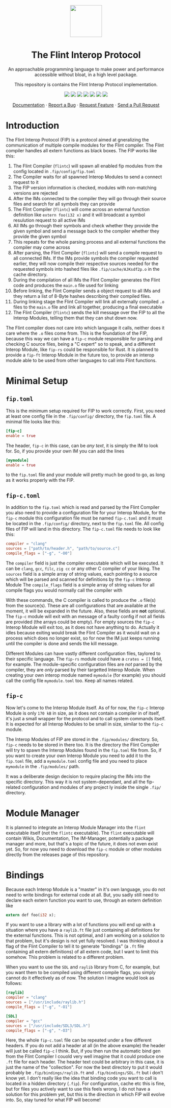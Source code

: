 <div align="center">
<p>
    <img width="100" src="https://raw.githubusercontent.com/flint-lang/logo/main/logo.svg">
    <h1>The Flint Interop Protocol</h1>
</p>

<p>
An approachable programming language to make power and performance accessible without bloat, in a high level package.

This repository is contains the Flint Interop Protocol implementation.

</p>

<p>
    <a href="#"><img src="https://img.shields.io/badge/c-%2300599C.svg?style=flat&logo=c%2B%2B&logoColor=white"></img></a>
    <a href="http://opensource.org/licenses/MIT"><img src="https://img.shields.io/github/license/flint-lang/fip?color=black"></img></a>
    <a href="#"><img src="https://img.shields.io/github/stars/flint-lang/fip"></img></a>
    <a href="#"><img src="https://img.shields.io/github/forks/flint-lang/fip"></img></a>
    <a href="#"><img src="https://img.shields.io/github/repo-size/flint-lang/fip"></img></a>
    <a href="https://github.com/flint-lang/flintc/graphs/contributors"><img src="https://img.shields.io/github/contributors/flint-lang/fip?color=blue"></img></a>
    <a href="https://github.com/flint-lang/fip/issues"><img src="https://img.shields.io/github/issues/flint-lang/fip"></img></a>
</p>

<p align="center">
  <a href="https://flint-lang.github.io/">Documentation</a> ·
  <a href="https://github.com/flint-lang/fip/issues">Report a Bug</a> ·
  <a href="https://github.com/flint-lang/fip/issues">Request Feature</a> ·
  <a href="https://github.com/flint-lang/fip/pulls">Send a Pull Request</a>
</p>

</div>

# Introduction

The Flint Interop Protocol (FIP) is a protocol aimed at gneralizing the communication of multiple compile modules for the Flint compiler. The Flint compiler handles all extern functions as black boxes. The FIP works like this:

1. The Flint Compiler (`flintc`) will spawn all enabled fip modules from the config located in `.fip/config/fip.toml`
2. The Compiler waits for all spawned Interop Modules to send a connect request to it
3. The FIP version information is checked, modules with non-matching versions are rejected
4. After the IMs connected to the compiler they will go through their source files and search for all symbols they can provide
5. The Flint Compiler (`flintc`) will come across an external function definition like `extern foo(i32 x)` and it will broadcast a symbol resulution request to all active IMs
6. All IMs go through their symbols and check whether they provide the given symbol and send a message back to the compiler whether they provide the given symbol
7. This repeats for the whole parsing process and all external functions the compiler may come across
8. After parsing, the Flint Compiler (`flintc`) will send a compile request to all connected IMs. If the IMs provide symbols the compiler requested earlier, they will now compile their respective sources needed for the requested symbols into hashed files like `.fip/cache/AJKsdf2p.o` in the cache directory.
9. During the compilation of all IMs the Flint Compiler generates the Flint code and produces the `main.o` file used for linking
10. Before linking, the Flint Compiler sends a object request to all IMs and they return a list of 8-Byte hashes describing their compiled files.
11. During linking stage the Flint Compiler will link all externally compiled `.o` files to the `main.o` file and link all together, producing a final executable
12. The Flint Compiler (`flintc`) sends the kill message over the FIP to all the Interop Modules, telling them that they can shut down now.

The Flint compiler does not care into which language it calls, neither does it care where the `.o` files come from. This is the foundation of the FIP, because this way we can have a `fip-c` module responsible for parsing and checking C source files, being a "C expert" so to speak, and a different Interop Module, like `fip-rs` could be responsible for Rust. It is planned to provide a `fip-ft` Interop Module in the future too, to provide an interop module able to be used from other languages to call into Flint functions.

# Minimal Setup

## `fip.toml`

This is the minimum setup required for FIP to work correctly. First, you need at least one config file in the `.fip/config/` directory, the `fip.toml` file. A minimal file looks like this:

```toml
[fip-c]
enable = true
```

The header, `fip-c` in this case, can be *any text*, it is simply the IM to look for. So, if you provide your own IM you can add the lines
```toml
[mymodule]
enable = true
```
to the `fip.toml` file and your module will pretty much be good to go, as long as it works properly with the FIP.

## `fip-c.toml`

In addition to the `fip.toml` which is read and parsed by the Flint Compiler you also need to provide a configuration file for your Interop Module, for the `fip-c` module this configuration file must be named `fip-c.toml` and it must be located in the `.fip/config/` directory, next to the `fip.toml` file. All config files of FIP will land in this directory. The `fip-c.toml` file needs to look like this:

```toml
compiler = "clang"
sources = ["path/to/header.h", "path/to/source.c"]
compile_flags = ["-g", "-O0"]
```
The `compiler` field is just the compiler executable which will be executed. It can be `clang`, `gcc`, `filc`, `zig cc` or any other C compiler of your liking.
The `sources` field is a simple array of string values, each pointing to a source which will be parsed and scanned for definitions by the `fip-c` Interop Module
The `compile_flags` field is a simple array of string values for all compile flags you would normally call the compiler with

With these commands, the C compiler is called to produce the `.o` file(s) from the source(s). These are all configurations that are available at the moment, it will be expanded in the future. Also, these fields are **not** optional. The `fip-c` module will exit with an message of a faulty config if not all fields are provided (the arrays could be empty). For empty sources the `fip-c` Interop Module will exit too, as it does not have anything to do. Actually it idles because exiting would break the Flint Compiler as it would wait on a process which does no longer exist, so for now the IM just keeps running until the compiler is done and sends the kill message.

Different Modules can have vastly different configuration files, taylored to their specific language. The `fip-rs` module could have a `crates = []` field, for example. The module-specific configuration files are *not* parsed by the compiler, they are *only* parsed by their targetted Interop Module. When creating your own interop module named `mymodule` (for example) you should call the config file `mymodule.toml` too. Keep all names related.

## `fip-c`

Now let's come to the Interop Module itself. As of for now, the `fip-c` Interop Module is only `170 kB` in size, as it does not contain a compiler in of itself, it's just a small wrapper for the protocol and to call system commands itself. It is expected for all Interop Modules to be small in size, similar to the `fip-c` module.

The Interop Modules of FIP are stored in the `.fip/modules/` directory. So, `fip-c` needs to be stored in there too. It is the directory the Flint Compiler will try to spawn the Interop Modules found in the `fip.toml` file from. So, if you want to create your own Interop Module you need to add it to the `fip.toml` file, add a `mymodule.toml` config file and you need to place `mymodule` in the `.fip/modules/` path.

It was a deliberate design decision to require placing the IMs into the specific directory. This way it is not system-dependant, and all the fip-related configuration and modules of any project ly inside the single `.fip/` directory. 

# Module Manager

It is planned to integrate an Interop Module Manager into the `flint` executable itself (not the `flintc` executable). The `flint` executable will contain Wikis, Documentation, The IM-Manager, potentially a package manager and more, but that's a topic of the future, it does not even exist yet. So, for now you need to download the `fip-c` module or other modules directly from the releases page of this repository.

# Bindings

Because each Interop Module is a "master" in it's own language, you do not need to write bindings for external code at all. But, you sadly still need to declare each extern function you want to use, through an extern definition like
```rs
extern def foo(i32 x);
```
If you want to use a library with a lot of functions you will end up with a situation where you have a `raylib.ft` file just containing all definitions for the external functions. This is not optimal, and I am working on a solution to that problem, but it's design is not yet fully resolved. I was thinking about a flag of the Flint Compiler to tell it to generate "bindings" (a `.ft` file containing all extern definitions) of all extern code, but I want to limit this somehow. This problem is related to a different problem.

When you want to use the `SDL` and `raylib` library from C, for example, but you want them to be compiled using different compile flags, you simply cannot do it effectively as of now. The solution I imagine would look as follows:
```toml
[raylib]
compiler = "clang"
sources = ["/usr/include/raylib.h"]
compile_flags = ["-g", "-O1"]

[SDL]
compiler = "gcc"
sources = ["/usr/include/SDL3/SDL.h"]
compile_flags = ["-g", "-O3"]
```

Here, the whole `fip-c.toml` file can be repeated under a few different headers. If you do not add a header at all (in the above example) the header will just be called `fip-c` I think. But, if you then run the automatic bind gen from the Flint Compiler I couold very well imagine that it could produce one `.ft` file for each header. The header text could be arbitrary in this case, it is just the name of the "collection". For now the best directory to put it would probably be `.fip/bindings/raylib.ft` and `.fip/bindings/SDL.ft` but i don't know yet. I don't really like the idea that binding code you want to call is located in a hidden directory (`.fip`). For configuration, cache etc this is fine, but for files you actively want to use this feels wrong. I do not have a solution for this problem yet, but this is the direction in which FIP will evolve into. So, stay tuned for what FIP will become!
